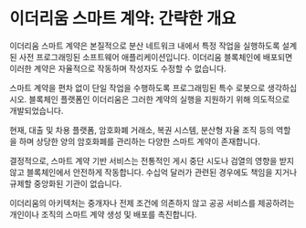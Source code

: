 # 이더리움 스마트 계약: 간략한 개요

이더리움 스마트 계약은 본질적으로 분산 네트워크 내에서 특정 작업을 실행하도록 설계된 사전 프로그래밍된 소프트웨어 애플리케이션입니다. 이더리움 블록체인에 배포되면 이러한 계약은 자율적으로 작동하며 작성자도 수정할 수 없습니다.

스마트 계약을 편차 없이 단일 작업을 수행하도록 프로그래밍된 특수 로봇으로 생각하십시오. 블록체인 플랫폼인 이더리움은 그러한 계약의 실행을 지원하기 위해 의도적으로 개발되었습니다.

현재, 대출 및 차용 플랫폼, 암호화폐 거래소, 복권 시스템, 분산형 자율 조직 등의 역할을 하며 상당한 양의 암호화폐를 관리하는 다양한 스마트 계약이 존재합니다.

결정적으로, 스마트 계약 기반 서비스는 전통적인 게시 중단 시도나 검열의 영향을 받지 않고 블록체인에서 안전하게 작동합니다. 수십억 달러가 관련된 경우에도 책임을 지거나 규제할 중앙화된 기관이 없습니다.

이더리움의 아키텍처는 중개자나 전제 조건에 의존하지 않고 공공 서비스를 제공하려는 개인이나 조직의 스마트 계약 생성 및 배포를 촉진합니다.